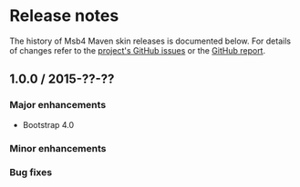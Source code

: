 # Release notes

The history of Msb4 Maven skin releases is documented below. For details of changes refer to the
[project's GitHub issues][msb4-issues] or the [GitHub report][github-report].

[msb4-issues]: http://github.com/tunguski/msb4-maven-skin/issues?state=closed
[github-report]: github-report.html


## 1.0.0 / 2015-??-??

### Major enhancements

-   Bootstrap 4.0

### Minor enhancements

### Bug fixes
